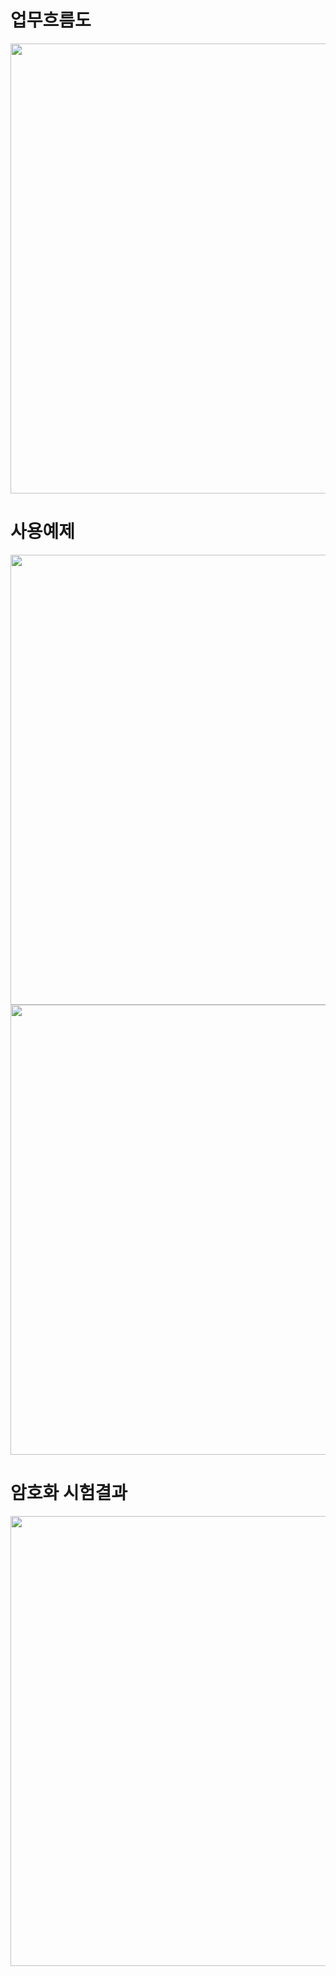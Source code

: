 
# 업무흐름도


<div>
<img width='720' src='https://user-images.githubusercontent.com/61044774/76504363-f2cce480-648a-11ea-98a7-a818d69497d7.png'/>
</div>


# 사용예제


<div>
<img width='720' src='https://user-images.githubusercontent.com/61044774/76504438-1001b300-648b-11ea-950c-cece7c15756e.png'/>
<img width='720' src='https://user-images.githubusercontent.com/61044774/76504456-18f28480-648b-11ea-8dfe-c672ed5a15a3.png'/>
</div>


# 암호화 시험결과


<div>
<img width='720' src='https://user-images.githubusercontent.com/61044774/76504478-227bec80-648b-11ea-8e4d-29a5c5161e8f.png'/>
</div>
